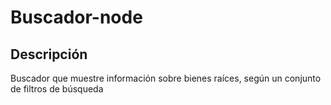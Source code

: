 # Buscador-node

## Descripción
Buscador que muestre información sobre bienes raíces, según un conjunto de filtros de búsqueda
